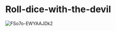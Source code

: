 # Roll-dice-with-the-devil
![FSo7o-EWYAAJDk2](https://user-images.githubusercontent.com/58610875/192362213-88ed1899-03ad-41c9-9175-96ebc37e95c7.jpg)


